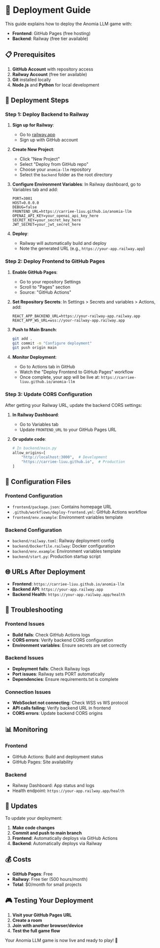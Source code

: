 # 🚀 Deployment Guide

This guide explains how to deploy the Anomia LLM game with:
- **Frontend**: GitHub Pages (free hosting)
- **Backend**: Railway (free tier available)

## 📋 Prerequisites

1. **GitHub Account** with repository access
2. **Railway Account** (free tier available)
3. **Git** installed locally
4. **Node.js** and **Python** for local development

## 🎯 Deployment Steps

### **Step 1: Deploy Backend to Railway**

1. **Sign up for Railway**:
   - Go to [railway.app](https://railway.app)
   - Sign up with GitHub account

2. **Create New Project**:
   - Click "New Project"
   - Select "Deploy from GitHub repo"
   - Choose your `anomia-llm` repository
   - Select the `backend` folder as the root directory

3. **Configure Environment Variables**:
   In Railway dashboard, go to Variables tab and add:
   ```
   PORT=3001
   HOST=0.0.0.0
   DEBUG=false
   FRONTEND_URL=https://carriee-liuu.github.io/anomia-llm
   OPENAI_API_KEY=your_openai_api_key_here
   SECRET_KEY=your_secret_key_here
   JWT_SECRET=your_jwt_secret_here
   ```

4. **Deploy**:
   - Railway will automatically build and deploy
   - Note the generated URL (e.g., `https://your-app.railway.app`)

### **Step 2: Deploy Frontend to GitHub Pages**

1. **Enable GitHub Pages**:
   - Go to your repository Settings
   - Scroll to "Pages" section
   - Source: "GitHub Actions"

2. **Set Repository Secrets**:
   In Settings > Secrets and variables > Actions, add:
   ```
   REACT_APP_BACKEND_URL=https://your-railway-app.railway.app
   REACT_APP_WS_URL=wss://your-railway-app.railway.app
   ```

3. **Push to Main Branch**:
   ```bash
   git add .
   git commit -m "Configure deployment"
   git push origin main
   ```

4. **Monitor Deployment**:
   - Go to Actions tab in GitHub
   - Watch the "Deploy Frontend to GitHub Pages" workflow
   - Once complete, your app will be live at:
     `https://carriee-liuu.github.io/anomia-llm`

### **Step 3: Update CORS Configuration**

After getting your Railway URL, update the backend CORS settings:

1. **In Railway Dashboard**:
   - Go to Variables tab
   - Update `FRONTEND_URL` to your GitHub Pages URL

2. **Or update code**:
   ```python
   # In backend/main.py
   allow_origins=[
       "http://localhost:3000",  # Development
       "https://carriee-liuu.github.io",  # Production
   ]
   ```

## 🔧 Configuration Files

### **Frontend Configuration**
- `frontend/package.json`: Contains homepage URL
- `.github/workflows/deploy-frontend.yml`: GitHub Actions workflow
- `frontend/env.example`: Environment variables template

### **Backend Configuration**
- `backend/railway.toml`: Railway deployment config
- `backend/Dockerfile.railway`: Docker configuration
- `backend/env.example`: Environment variables template
- `backend/start.py`: Production startup script

## 🌐 URLs After Deployment

- **Frontend**: `https://carriee-liuu.github.io/anomia-llm`
- **Backend API**: `https://your-app.railway.app`
- **Backend Health**: `https://your-app.railway.app/health`

## 🐛 Troubleshooting

### **Frontend Issues**
- **Build fails**: Check GitHub Actions logs
- **CORS errors**: Verify backend CORS configuration
- **Environment variables**: Ensure secrets are set correctly

### **Backend Issues**
- **Deployment fails**: Check Railway logs
- **Port issues**: Railway sets PORT automatically
- **Dependencies**: Ensure requirements.txt is complete

### **Connection Issues**
- **WebSocket not connecting**: Check WSS vs WS protocol
- **API calls failing**: Verify backend URL in frontend
- **CORS errors**: Update backend CORS origins

## 📊 Monitoring

### **Frontend**
- GitHub Actions: Build and deployment status
- GitHub Pages: Site availability

### **Backend**
- Railway Dashboard: App status and logs
- Health endpoint: `https://your-app.railway.app/health`

## 🔄 Updates

To update your deployment:

1. **Make code changes**
2. **Commit and push to main branch**
3. **Frontend**: Automatically deploys via GitHub Actions
4. **Backend**: Automatically deploys via Railway

## 💰 Costs

- **GitHub Pages**: Free
- **Railway**: Free tier (500 hours/month)
- **Total**: $0/month for small projects

## 🎮 Testing Your Deployment

1. **Visit your GitHub Pages URL**
2. **Create a room**
3. **Join with another browser/device**
4. **Test the full game flow**

Your Anomia LLM game is now live and ready to play! 🎉
